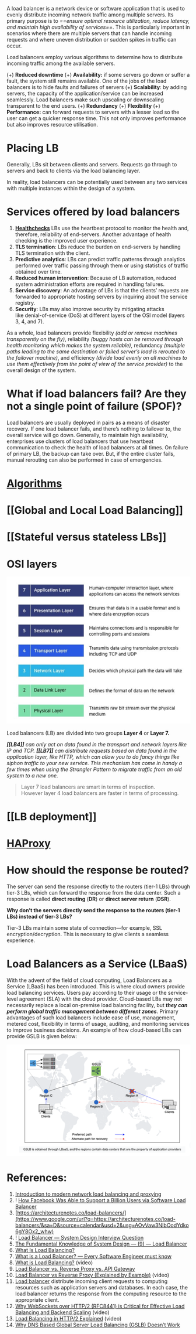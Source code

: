 A load balancer is a network device or software application that is used to evenly distribute incoming network traffic among multiple servers. Its primary purpose is to *==ensure optimal resource utilization, reduce latency, and maintain high availability of services==*. This is particularly important in scenarios where there are multiple servers that can handle incoming requests and where uneven distribution or sudden spikes in traffic can occur.

Load balancers employ various algorithms to determine how to distribute incoming traffic among the available servers.

(+) **Reduced downtime**
(+) **Availability:** if some servers go down or suffer a fault, the system still remains available. One of the jobs of the load balancers is to hide faults and failures of servers
(+) **Scalability**: by adding servers, the capacity of the application/service can be increased seamlessly. Load balancers make such upscaling or downscaling transparent to the end users.
(+) **Redundancy**
(+) **Flexibility**
(+) **Performance:** can forward requests to servers with a lesser load so the user can get a quicker response time. This not only improves performance but also improves resource utilisation.
# Placing LB

Generally, LBs sit between clients and servers. Requests go through to servers and back to clients via the load balancing layer. 

In reality, load balancers can be potentially used between any two services with multiple instances within the design of a system.
# Services offered by load balancers

1. **[Healthchecks](../../2.%20Architecture/1.%20Concepts/Healthchecks.md)** LBs use the heartbeat protocol to monitor the health and, therefore, reliability of end-servers. Another advantage of health checking is the improved user experience.
2. **TLS termination**: LBs reduce the burden on end-servers by handling TLS termination with the client.
3. **Predictive analytics**: LBs can predict traffic patterns through analytics performed over traffic passing through them or using statistics of traffic obtained over time.
4. **Reduced human intervention**: Because of LB automation, reduced system administration efforts are required in handling failures.
5. **Service discovery**: An advantage of LBs is that the clients’ requests are forwarded to appropriate hosting servers by inquiring about the service registry.
6. **Security**: LBs may also improve security by mitigating attacks like denial-of-service (DoS) at different layers of the OSI model (layers 3, 4, and 7).

As a whole, load balancers provide flexibility *(add or remove machines transparently on the fly)*, reliability *(buggy hosts can be removed through health monitoring which makes the system reliable)*, redundancy *(multiple paths leading to the same destination or failed server’s load is rerouted to the failover machine)*, and efficiency *(divide load evenly on all machines to use them effectively from the point of view of the service provider)* to the overall design of the system.

# What if load balancers fail? Are they not a single point of failure (SPOF)?

Load balancers are usually deployed in pairs as a means of disaster recovery. If one load balancer fails, and there’s nothing to failover to, the overall service will go down. Generally, to maintain high availability, enterprises use clusters of load balancers that use heartbeat communication to check the health of load balancers at all times. On failure of primary LB, the backup can take over. But, if the entire cluster fails, manual rerouting can also be performed in case of emergencies.
# [Algorithms](Algorithms.md)

# [[Global and Local Load Balancing]]

# [[Stateful versus stateless LBs]]

# OSI layers

![](../../../_Attachments/Pasted%20image%2020240104090917.png)

Load balancers (LB) are divided into two groups **Layer 4** or **Layer 7.** 

***[[LB4]]*** *can only act on data found in the transport and network layers like IP and TCP.* 
***[[LB7]]*** *can distribute requests based on data found in the application layer, like HTTP, which can allow you to do fancy things like siphon traffic to your new service. This mechanism has come in handy a few times when using the Strangler Pattern to migrate traffic from an old system to a new one.*

> Layer 7 load balancers are smart in terms of inspection. However layer 4 load balancers are faster in terms of processing.
# [[LB deployment]]

# [HAProxy](../Proxy/HAProxy.md)

# How should the response be routed?

The server can send the response directly to the routers (tier-1 LBs) through tier-3 LBs, which can forward the response from the data center. Such a response is called **direct routing** (**DR**) or **direct server return** (**DSR**). 

**Why don’t the servers directly send the response to the routers (tier-1 LBs) instead of tier-3 LBs?**

Tier-3 LBs maintain some state of connection—for example, SSL encryption/decryption. This is necessary to give clients a seamless experience.

# Load Balancers as a Service (LBaaS)

With the advent of the field of cloud computing, Load Balancers as a Service (LBaaS) has been introduced. This is where cloud owners provide load balancing services. Users pay according to their usage or the service-level agreement (SLA) with the cloud provider. Cloud-based LBs may not necessarily replace a local on-premise load balancing facility, but ***they can perform global traffic management between different zones***. Primary advantages of such load balancers include ease of use, management, metered cost, flexibility in terms of usage, auditing, and monitoring services to improve business decisions. An example of how cloud-based LBs can provide GSLB is given below:

![](../../../_Attachments/Pasted%20image%2020240119152757.png)

# References:

1. [Introduction to modern network load balancing and proxying](https://blog.envoyproxy.io/introduction-to-modern-network-load-balancing-and-proxying-a57f6ff80236)
2. ! [How Facebook Was Able to Support a Billion Users via Software Load Balancer](https://newsletter.systemdesign.one/p/facebook-load-balancer?utm_source=substack&publication_id=1511845&post_id=149723912&utm_medium=email&utm_content=share&utm_campaign=email-share&triggerShare=true&isFreemail=true&r=1vxw4z&triedRedirect=true)
3. [https://architecturenotes.co/load-balancers/](https://www.google.com/url?q=https://architecturenotes.co/load-balancers/&sa=D&source=calendar&usd=2&usg=AOvVaw3NIbOodYdko6gY8Ox2_whw) 
4. ! [Load Balancer — System Design Interview Question](https://medium.com/@anuupadhyay1994/load-balancer-system-design-interview-question-60e3ba231e3c)
5. [The Fundamental Knowledge of System Design — (9) — Load Balancer](https://medium.com/thedevproject/the-fundamental-knowledge-of-system-design-9-load-balancer-c55ff4feae5)
6. [What Is Load Balancing?](https://www.nginx.com/resources/glossary/load-balancing/)
7. [What is a Load Balancer? — Every Software Engineer must know](https://dineshchandgr.medium.com/what-is-a-load-balancer-every-software-engineer-must-know-21c0ea7ce6d4)
8. [What is Load Balancing?](https://www.youtube.com/watch?v=zaRkONvyGr8&list=PLMCXHnjXnTnvo6alSjVkgxV-VH6EPyvoX&index=5) (video)
9. [Load Balancer vs. Reverse Proxy vs. API Gateway](https://medium.com/geekculture/load-balancer-vs-reverse-proxy-vs-api-gateway-e9ec5809180c)
10. [Load Balancer vs Reverse Proxy (Explained by Example)](https://www.youtube.com/watch?v=S8J2fkN2FeI&list=PLQnljOFTspQUBSgBXilKhRMJ1ACqr7pTr&index=9) (video)
11. [Load balancer](https://github.com/donnemartin/system-design-primer#load-balancer) distribute incoming client requests to computing resources such as application servers and databases. In each case, the load balancer returns the response from the computing resource to the appropriate client.
12. [Why WebSockets over HTTP/2 (RFC8441) is Critical for Effective Load Balancing and Backend Scaling](https://www.youtube.com/watch?v=wLdxC9gesBs&list=PLQnljOFTspQUybacGRk1b_p13dgI-SmcZ&index=30) (video)
13. [Load Balancing in HTTP/2 Explained](https://www.youtube.com/watch?v=0avOYByiTRQ&list=PLQnljOFTspQWdgYcGXCTkjda8vd2jWJYt&index=6) (video)
14. [Why DNS Based Global Server Load Balancing (GSLB) Doesn’t Work](http://www.tenereillo.com/GSLBPageOfShame.htm)